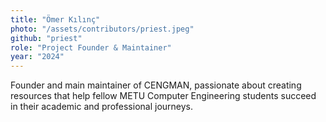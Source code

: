 ```yaml
---
title: "Ömer Kılınç"
photo: "/assets/contributors/priest.jpeg"
github: "priest"
role: "Project Founder & Maintainer"
year: "2024"
---
```


Founder and main maintainer of CENGMAN, passionate about creating resources that help fellow METU Computer Engineering students succeed in their academic and professional journeys. 